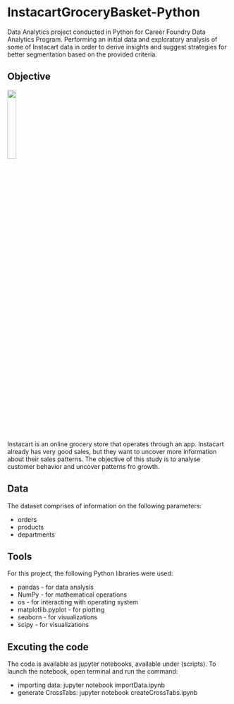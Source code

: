 # InstacartGroceryBasket-Python
Data Analytics project conducted in Python for Career Foundry Data Analytics Program.
Performing an initial data and exploratory analysis of some of Instacart data in order to derive insights and suggest strategies for better segmentation based on the provided criteria.

## Objective
<image src="https://github.com/skesic/InstacartGroceryBasketPython/assets/77510959/19a03538-9785-4fd4-b84b-abfb2f1f9eee.png" width=20% height=20%>
  
Instacart is an online grocery store that operates through an app. Instacart already has very good sales, but they want to uncover more information about their sales patterns. 
The objective of this study is to analyse customer behavior and uncover patterns fro growth.
  
  ## Data
  The dataset comprises of information on the following parameters:
  - orders
  - products
  - departments

 ## Tools
  For this project, the following Python libraries were used:
  - pandas - for data analysis
  - NumPy - for mathematical operations
  - os - for interacting with operating system
  - matplotlib.pyplot - for plotting
  - seaborn - for visualizations
  - scipy - for visualizations
  
  ## Excuting the code
  The code is available as jupyter notebooks, available under (scripts).
  To launch the notebook, open terminal and run the command:
  - importing data: jupyter notebook importData.ipynb
  - generate CrossTabs: jupyter notebook createCrossTabs.ipynb
  
  
